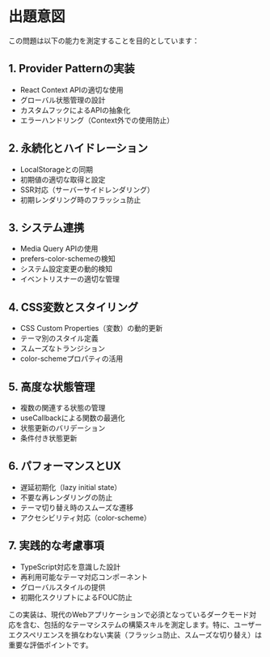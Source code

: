 # 出題意図

この問題は以下の能力を測定することを目的としています：

## 1. Provider Patternの実装
- React Context APIの適切な使用
- グローバル状態管理の設計
- カスタムフックによるAPIの抽象化
- エラーハンドリング（Context外での使用防止）

## 2. 永続化とハイドレーション
- LocalStorageとの同期
- 初期値の適切な取得と設定
- SSR対応（サーバーサイドレンダリング）
- 初期レンダリング時のフラッシュ防止

## 3. システム連携
- Media Query APIの使用
- prefers-color-schemeの検知
- システム設定変更の動的検知
- イベントリスナーの適切な管理

## 4. CSS変数とスタイリング
- CSS Custom Properties（変数）の動的更新
- テーマ別のスタイル定義
- スムーズなトランジション
- color-schemeプロパティの活用

## 5. 高度な状態管理
- 複数の関連する状態の管理
- useCallbackによる関数の最適化
- 状態更新のバリデーション
- 条件付き状態更新

## 6. パフォーマンスとUX
- 遅延初期化（lazy initial state）
- 不要な再レンダリングの防止
- テーマ切り替え時のスムーズな遷移
- アクセシビリティ対応（color-scheme）

## 7. 実践的な考慮事項
- TypeScript対応を意識した設計
- 再利用可能なテーマ対応コンポーネント
- グローバルスタイルの提供
- 初期化スクリプトによるFOUC防止

この実装は、現代のWebアプリケーションで必須となっているダークモード対応を含む、包括的なテーマシステムの構築スキルを測定します。特に、ユーザーエクスペリエンスを損なわない実装（フラッシュ防止、スムーズな切り替え）は重要な評価ポイントです。